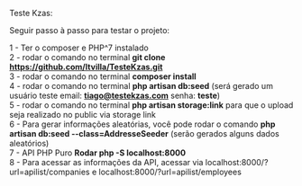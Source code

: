 Teste Kzas:

Seguir passo à passo para testar o projeto:

1 - Ter o composer e PHP^7 instalado<br>
2 - rodar o comando no terminal <b>git clone https://github.com/ltvilla/TesteKzas.git</b><br>
3 - rodar o comando no terminal <b>composer install</b><br>
4 - rodar o comando no terminal <b>php artisan db:seed</b> (será gerado um usuário teste email: <b>tiago@testekzas.com</b> senha: <b>teste</b>)<br>
5 - rodar o comando no terminal <b>php artisan storage:link</b> para que o upload seja realizado no public via storage link<br>
6 - Para gerar informações aleatórias, você pode rodar o comando <b>php artisan db:seed --class=AddresseSeeder</b> (serão gerados alguns dados aleatórios)<br>
7 - API PHP Puro <b>Rodar php -S localhost:8000</b><br>
8 - Para acessar as informações da API, acessar via localhost:8000/?url=apilist/companies e localhost:8000/?url=apilist/employees
